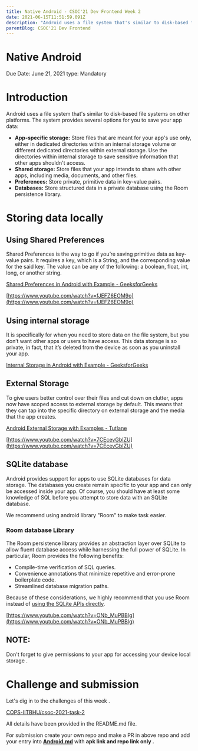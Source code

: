 ```yaml
---
title: Native Android - CSOC'21 Dev Frontend Week 2
date: 2021-06-15T11:51:59.091Z
description: "Android uses a file system that's similar to disk-based file systems on other platforms."
parentBlog: CSOC'21 Dev Frontend
---
```


# Native Android

Due Date: June 21, 2021
type: Mandatory

# Introduction

Android uses a file system that's similar to disk-based file systems on other platforms. The system provides several options for you to save your app data:

- **App-specific storage:** Store files that are meant for your app's use only, either in dedicated directories within an internal storage volume or different dedicated directories within external storage. Use the directories within internal storage to save sensitive information that other apps shouldn't access.
- **Shared storage:** Store files that your app intends to share with other apps, including media, documents, and other files.
- **Preferences:** Store private, primitive data in key-value pairs.
- **Databases:** Store structured data in a private database using the Room persistence library.

[](https://developer.android.com/training/data-storage)

# Storing data locally

## Using Shared Preferences

Shared Preferences is the way to go if you’re saving primitive data as key-value pairs. It requires a key, which is a String, and the corresponding value for the said key. The value can be any of the following: a boolean, float, int, long, or another string.

[](https://developer.android.com/reference/android/content/SharedPreferences](https://developer.android.com/reference/android/content/SharedPreferences))

[Shared Preferences in Android with Example - GeeksforGeeks](https://www.geeksforgeeks.org/shared-preferences-in-android-with-examples/)

[https://www.youtube.com/watch?v=fJEFZ6EOM9o](https://www.youtube.com/watch?v=fJEFZ6EOM9o)

## Using internal storage

It is specifically for when you need to store data on the file system, but you don’t want other apps or users to have access. This data storage is so private, in fact, that it’s deleted from the device as soon as you uninstall your app.

[Internal Storage in Android with Example - GeeksforGeeks](https://www.geeksforgeeks.org/internal-storage-in-android-with-example/)

[](https://www.youtube.com/channel/UC_Fh8kvtkVPkeihBs42jGcA)

## External Storage

To give users better control over their files and cut down on clutter, apps now have scoped access to external storage by default. This means that they can tap into the specific directory on external storage and the media that the app creates.

[Android External Storage with Examples - Tutlane](https://www.tutlane.com/tutorial/android/android-external-storage-with-examples#:~:text=In)

[https://www.youtube.com/watch?v=7CEcevGbIZU](https://www.youtube.com/watch?v=7CEcevGbIZU)

## SQLite database

Android provides support for apps to use SQLite databases for data storage. The databases you create remain specific to your app and can only be accessed inside your app. Of course, you should have at least some knowledge of SQL before you attempt to store data with an SQLite database.

[](https://developer.android.com/jetpack/androidx/releases/sqlite?gclid=CjwKCAjwn6GGBhADEiwAruUcKm3bIpx8ec_3s6U7EnBthTh-jqwdp-3SJpnLMGXx-1erwDR6Gc9EvhoCgcgQAvD_BwE&gclsrc=aw.ds](https://developer.android.com/jetpack/androidx/releases/sqlite?gclid=CjwKCAjwn6GGBhADEiwAruUcKm3bIpx8ec_3s6U7EnBthTh-jqwdp-3SJpnLMGXx-1erwDR6Gc9EvhoCgcgQAvD_BwE&gclsrc=aw.ds))

We recommend using android library "Room" to make task easier.

### Room database Library

The Room persistence library provides an abstraction layer over SQLite to allow fluent database access while harnessing the full power of SQLite. In particular, Room provides the following benefits:

- Compile-time verification of SQL queries.
- Convenience annotations that minimize repetitive and error-prone boilerplate code.
- Streamlined database migration paths.

Because of these considerations, we highly recommend that you use Room instead of [using the SQLite APIs directly](https://developer.android.com/training/data-storage/sqlite).

[](https://developer.android.com/training/data-storage/room)

[https://www.youtube.com/watch?v=ONb_MuPBBlg](https://www.youtube.com/watch?v=ONb_MuPBBlg)

## NOTE:

Don't forget to give permissions to your app for accessing your device local storage . 

# Challenge and submission

Let's dig in to the challenges of this week . 

[COPS-IITBHU/csoc-2021-task-2](https://github.com/COPS-IITBHU/csoc-2021-task-2)

All details have been provided in the README.md file.

For submission create your own repo and  make a PR in above repo and add your entry into [**Android.md**](https://github.com/COPS-IITBHU/csoc-2021-task-2/blob/master/Android.md) with **apk link and repo link only .**